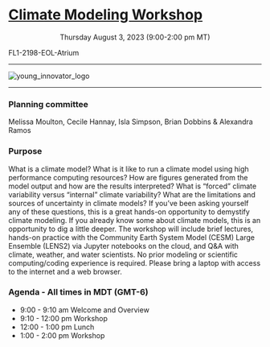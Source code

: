 
# [Climate Modeling Workshop](https://ncar.github.io/CESM-Tutorial-Innovator/README.html)

<center>Thursday August 3, 2023 (9:00-2:00 pm MT)</center> 


FL1-2198-EOL-Atrium

___
![young_innovator_logo](images/young_innovator_logo.png)
___


### Planning committee
Melissa Moulton, Cecile Hannay, Isla Simpson, Brian Dobbins & Alexandra Ramos


### Purpose
What is a climate model? What is it like to run a climate model using high performance computing resources? How are figures generated from the model output and how are the results interpreted? What is “forced” climate variability versus “internal” climate variability? What are the limitations and sources of uncertainty in climate models? If you’ve been asking yourself any of these questions, this is a great hands-on opportunity to demystify climate modeling. If you already know some about climate models, this is an opportunity to dig a little deeper. The workshop will include brief lectures, hands-on practice with the Community Earth System Model (CESM) Large Ensemble (LENS2) via Jupyter notebooks on the cloud, and Q&A with climate, weather, and water scientists. No prior modeling or scientific computing/coding experience is required. Please bring a laptop with access to the internet and a web browser.

### Agenda - All times in MDT (GMT-6)

- 9:00 - 9:10 am		Welcome and Overview				
- 9:10 - 12:00 pm		Workshop
- 12:00 - 1:00 pm		Lunch
- 1:00 - 2:00 pm		Workshop 	


